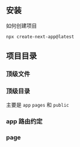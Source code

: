 


## 安装

如何创建项目

```
npx create-next-app@latest
```

## 项目目录

### 顶级文件

### 顶级目录

主要是 `app`   `pages`  和 `public` 

### app 路由约定

### page